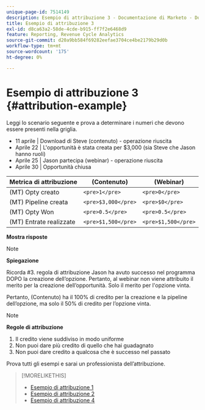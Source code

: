 ```yaml
---
unique-page-id: 7514149
description: Esempio di attribuzione 3 - Documentazione di Marketo - Documentazione del prodotto
title: Esempio di attribuzione 3
exl-id: d8ca63a2-58de-4cde-b915-ff7f2e6468d9
feature: Reporting, Revenue Cycle Analytics
source-git-commit: d20a9bb584f69282eefae3704ce4be2179b29d0b
workflow-type: tm+mt
source-wordcount: '175'
ht-degree: 0%

---
```


# Esempio di attribuzione 3 {#attribution-example}

Leggi lo scenario seguente e prova a determinare i numeri che devono essere presenti nella griglia.

* 11 aprile | Download di Steve (contenuto) - operazione riuscita
* Aprile 22 | L&#39;opportunità è stata creata per $3,000 (sia Steve che Jason hanno ruoli)
* Aprile 25 | Jason partecipa (webinar) - operazione riuscita
* Aprile 30 | Opportunità chiusa

| Metrica di attribuzione | (Contenuto) | (Webinar) |
|---|---|---|
| (MT) Opty creato | `<pre>1</pre>` | `<pre>0</pre>` |
| (MT) Pipeline creata | `<pre>$3,000</pre>` | `<pre>$0</pre>` |
| (MT) Opty Won | `<pre>0.5</pre>` | `<pre>0.5</pre>` |
| (MT) Entrate realizzate | `<pre>$1,500</pre>` | `<pre>$1,500</pre>` |

**Mostra risposte**

>[!NOTE]
>
>**Spiegazione**
>
>Ricorda #3. regola di attribuzione Jason ha avuto successo nel programma DOPO la creazione dell’opzione. Pertanto, al webinar non viene attribuito il merito per la creazione dell’opportunità. Solo il merito per l&#39;opzione vinta.
>
>Pertanto, (Contenuto) ha il 100% di credito per la creazione e la pipeline dell’opzione, ma solo il 50% di credito per l’opzione vinta.

>[!NOTE]
>
>**Regole di attribuzione**
>
>1. Il credito viene suddiviso in modo uniforme
>1. Non puoi dare più credito di quello che hai guadagnato
>1. Non puoi dare credito a qualcosa che è successo nel passato

Prova tutti gli esempi e sarai un professionista dell’attribuzione.

>[!MORELIKETHIS]
>
>* [Esempio di attribuzione 1](/help/marketo/product-docs/reporting/revenue-cycle-analytics/revenue-tools/attribution/attribution-example-1.md)
>* [Esempio di attribuzione 2](/help/marketo/product-docs/reporting/revenue-cycle-analytics/revenue-tools/attribution/attribution-example-2.md)
>* [Esempio di attribuzione 4](/help/marketo/product-docs/reporting/revenue-cycle-analytics/revenue-tools/attribution/attribution-example-4.md)
